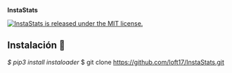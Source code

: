 **InstaStats**

<p align="left">
  <a href="https://www.joseromera.net">
    <img src="https://img.shields.io/badge/license-MIT-blue.svg" alt="InstaStats is released under the MIT license." />
  </a>
</p>

## Instalación 🚀
*$ pip3 install instaloader*
    $ git clone https://github.com/loft17/InstaStats.git
